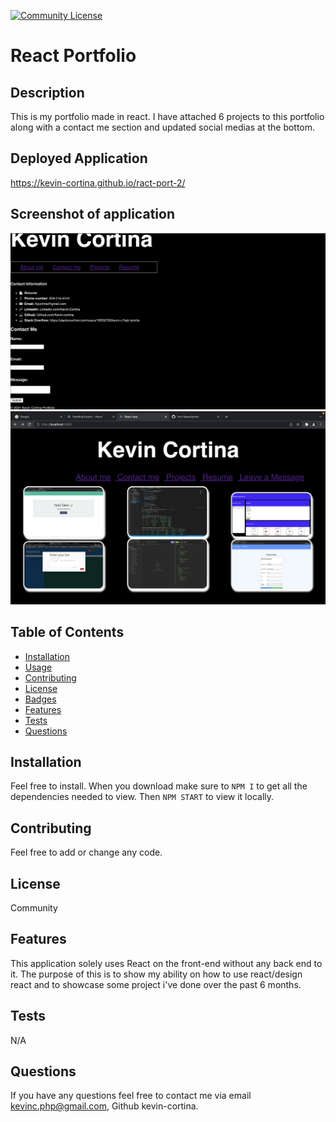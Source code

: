   [![Community License](https://img.shields.io/badge/license-Community-blue.svg)](http://www.gnu.org/licenses/Community-3.0)

  # React Portfolio
  
  ## Description
  This is my portfolio made in react. I have attached 6 projects to this portfolio along with a contact me section and updated social medias at the bottom. 
  

  ## Deployed Application
  https://kevin-cortina.github.io/ract-port-2/  


  ## Screenshot of application
   ![Screenshot1](./src/images/ReactSc.png)
   ![Screenshot2](./src/images/port-image2.png)
  
  ## Table of Contents
  - [Installation](#installation)
  - [Usage](#usage)
  - [Contributing](#contributing)
  - [License](#license)
  - [Badges](#badges)
  - [Features](#features)
  - [Tests](#test)
  - [Questions](#questions)
 
  ## Installation
  Feel free to install. When you download make sure to `NPM I` to get all the dependencies needed to view. Then `NPM START` to view it locally.

  ## Contributing
  Feel free to add or change any code.

  
  ## License
  Community
  

  ## Features
  This application solely uses React on the front-end without any back end to it. The purpose of this is to show my ability on how to use react/design react and to showcase some project i've done over the past 6 months.
  
  ## Tests
  N/A
 
  
  ## Questions
  If you have any questions feel free to contact me via email kevinc.php@gmail.com, Github kevin-cortina.
  